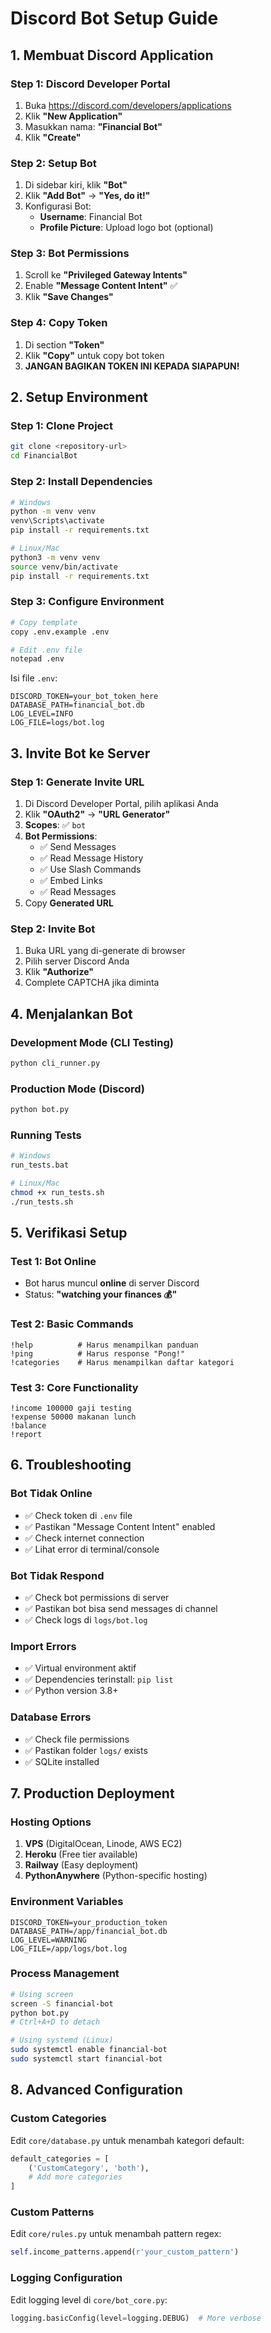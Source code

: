 # Discord Bot Setup Guide

## 1. Membuat Discord Application

### Step 1: Discord Developer Portal

1. Buka https://discord.com/developers/applications
2. Klik **"New Application"**
3. Masukkan nama: **"Financial Bot"**
4. Klik **"Create"**

### Step 2: Setup Bot

1. Di sidebar kiri, klik **"Bot"**
2. Klik **"Add Bot"** → **"Yes, do it!"**
3. Konfigurasi Bot:
   - **Username**: Financial Bot
   - **Profile Picture**: Upload logo bot (optional)

### Step 3: Bot Permissions

1. Scroll ke **"Privileged Gateway Intents"**
2. Enable **"Message Content Intent"** ✅
3. Klik **"Save Changes"**

### Step 4: Copy Token

1. Di section **"Token"**
2. Klik **"Copy"** untuk copy bot token
3. **JANGAN BAGIKAN TOKEN INI KEPADA SIAPAPUN!**

## 2. Setup Environment

### Step 1: Clone Project

```bash
git clone <repository-url>
cd FinancialBot
```

### Step 2: Install Dependencies

```bash
# Windows
python -m venv venv
venv\Scripts\activate
pip install -r requirements.txt

# Linux/Mac
python3 -m venv venv
source venv/bin/activate
pip install -r requirements.txt
```

### Step 3: Configure Environment

```bash
# Copy template
copy .env.example .env

# Edit .env file
notepad .env
```

Isi file `.env`:

```env
DISCORD_TOKEN=your_bot_token_here
DATABASE_PATH=financial_bot.db
LOG_LEVEL=INFO
LOG_FILE=logs/bot.log
```

## 3. Invite Bot ke Server

### Step 1: Generate Invite URL

1. Di Discord Developer Portal, pilih aplikasi Anda
2. Klik **"OAuth2"** → **"URL Generator"**
3. **Scopes**: ✅ `bot`
4. **Bot Permissions**:
   - ✅ Send Messages
   - ✅ Read Message History
   - ✅ Use Slash Commands
   - ✅ Embed Links
   - ✅ Read Messages
5. Copy **Generated URL**

### Step 2: Invite Bot

1. Buka URL yang di-generate di browser
2. Pilih server Discord Anda
3. Klik **"Authorize"**
4. Complete CAPTCHA jika diminta

## 4. Menjalankan Bot

### Development Mode (CLI Testing)

```bash
python cli_runner.py
```

### Production Mode (Discord)

```bash
python bot.py
```

### Running Tests

```bash
# Windows
run_tests.bat

# Linux/Mac
chmod +x run_tests.sh
./run_tests.sh
```

## 5. Verifikasi Setup

### Test 1: Bot Online

- Bot harus muncul **online** di server Discord
- Status: **"watching your finances 💰"**

### Test 2: Basic Commands

```
!help          # Harus menampilkan panduan
!ping          # Harus response "Pong!"
!categories    # Harus menampilkan daftar kategori
```

### Test 3: Core Functionality

```
!income 100000 gaji testing
!expense 50000 makanan lunch
!balance
!report
```

## 6. Troubleshooting

### Bot Tidak Online

- ✅ Check token di `.env` file
- ✅ Pastikan "Message Content Intent" enabled
- ✅ Check internet connection
- ✅ Lihat error di terminal/console

### Bot Tidak Respond

- ✅ Check bot permissions di server
- ✅ Pastikan bot bisa send messages di channel
- ✅ Check logs di `logs/bot.log`

### Import Errors

- ✅ Virtual environment aktif
- ✅ Dependencies terinstall: `pip list`
- ✅ Python version 3.8+

### Database Errors

- ✅ Check file permissions
- ✅ Pastikan folder `logs/` exists
- ✅ SQLite installed

## 7. Production Deployment

### Hosting Options

1. **VPS** (DigitalOcean, Linode, AWS EC2)
2. **Heroku** (Free tier available)
3. **Railway** (Easy deployment)
4. **PythonAnywhere** (Python-specific hosting)

### Environment Variables

```env
DISCORD_TOKEN=your_production_token
DATABASE_PATH=/app/financial_bot.db
LOG_LEVEL=WARNING
LOG_FILE=/app/logs/bot.log
```

### Process Management

```bash
# Using screen
screen -S financial-bot
python bot.py
# Ctrl+A+D to detach

# Using systemd (Linux)
sudo systemctl enable financial-bot
sudo systemctl start financial-bot
```

## 8. Advanced Configuration

### Custom Categories

Edit `core/database.py` untuk menambah kategori default:

```python
default_categories = [
    ('CustomCategory', 'both'),
    # Add more categories
]
```

### Custom Patterns

Edit `core/rules.py` untuk menambah pattern regex:

```python
self.income_patterns.append(r'your_custom_pattern')
```

### Logging Configuration

Edit logging level di `core/bot_core.py`:

```python
logging.basicConfig(level=logging.DEBUG)  # More verbose
```
